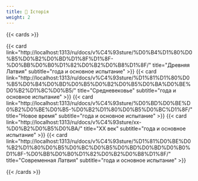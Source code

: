 ```yaml
---
title: 📜 Історія
weight: 2
---
```


{{< cards >}}

{{< card link="http://localhost:1313/ru/docs/v%C4%93sture/%D0%B4%D1%80%D0%B5%D0%B2%D0%BD%D1%8F%D1%8F-%D0%BB%D0%B0%D1%82%D0%B2%D0%B8%D1%8F/" title="Древняя Латвия" subtitle="года и основное испытание" >}}
{{< card link="http://localhost:1313/ru/docs/v%C4%93sture/%D1%81%D1%80%D0%B5%D0%B4%D0%BD%D0%B5%D0%B2%D0%B5%D0%BA%D0%BE%D0%B2%D1%8C%D0%B5/" title="Средневековье" subtitle="года и основное испытание" >}}
{{< card link="http://localhost:1313/ru/docs/v%C4%93sture/%D0%BD%D0%BE%D0%B2%D0%BE%D0%B5-%D0%B2%D1%80%D0%B5%D0%BC%D1%8F/" title="Новое время" subtitle="года и основное испытание" >}}
{{< card link="http://localhost:1313/ru/docs/v%C4%93sture/xx-%D0%B2%D0%B5%D0%BA/" title="XX век" subtitle="года и основное испытание" >}}
{{< card link="http://localhost:1313/ru/docs/v%C4%93sture/%D1%81%D0%BE%D0%B2%D1%80%D0%B5%D0%BC%D0%B5%D0%BD%D0%BD%D0%B0%D1%8F-%D0%BB%D0%B0%D1%82%D0%B2%D0%B8%D1%8F/" title="Современная Латвия" subtitle="года и основное испытание" >}}









{{< /cards >}}